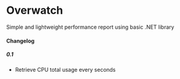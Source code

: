 # Overwatch


Simple and lightweight performance report using basic .NET library


#### Changelog


##### 0.1


- Retrieve CPU total usage every seconds